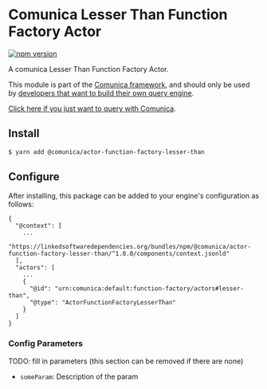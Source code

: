 # Comunica Lesser Than Function Factory Actor

[![npm version](https://badge.fury.io/js/%40comunica%2Factor-function-factory-lesser-than.svg)](https://www.npmjs.com/package/@comunica/actor-function-factory-lesser-than)

A comunica Lesser Than Function Factory Actor.

This module is part of the [Comunica framework](https://github.com/comunica/comunica),
and should only be used by [developers that want to build their own query engine](https://comunica.dev/docs/modify/).

[Click here if you just want to query with Comunica](https://comunica.dev/docs/query/).

## Install

```bash
$ yarn add @comunica/actor-function-factory-lesser-than
```

## Configure

After installing, this package can be added to your engine's configuration as follows:
```text
{
  "@context": [
    ...
    "https://linkedsoftwaredependencies.org/bundles/npm/@comunica/actor-function-factory-lesser-than/^1.0.0/components/context.jsonld"
  ],
  "actors": [
    ...
    {
      "@id": "urn:comunica:default:function-factory/actors#lesser-than",
      "@type": "ActorFunctionFactoryLesserThan"
    }
  ]
}
```

### Config Parameters

TODO: fill in parameters (this section can be removed if there are none)

* `someParam`: Description of the param
